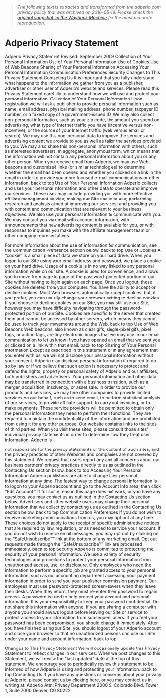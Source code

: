 > *The following text is extracted and transformed from the adperio.com privacy policy that was archived on 2016-05-18. Please check the [original snapshot on the Wayback Machine](https://web.archive.org/web/20160518221906id_/http%3A//www.adperio.com/s/Adperio-Privacy-Statement.pdf) for the most accurate reproduction.*

# Adperio Privacy Statement

Adperio Privacy Statement
Revised: September 2009
Collection of Your Personal Information
Use of Your Personal Information
Use of Cookies
Use of Web Beacons
Sharing of Your Personal Information
Accessing Your Personal Information
Communication Preferences
Security
Changes to This Privacy Statement
Contacting Us
It is important that you fully understand what happens to the information we gather from you as a
publisher, advertiser or other user of Adperio’s website and services. Please read this Privacy Statement
carefully to understand how we will use and protect your personal information.
Collection of Your Personal Information
Upon registration we will ask a publisher to provide personal information such as name, email address,
physical mailing address, phone number, taxpayer ID number, or a faxed copy of a government-issued
ID. We may also collect non-personal information, such as your zip code, the amount you spend on
advertising, what type of Internet traffic you have (incentive versus non-incentive), or the source of your
Internet traffic (web versus email or search). We may use this non-personal data to improve the services
and advertising content we provide to you as well as tailor the services provided to you. We may also
share this non-personal information with others, such as interested advertisers, in aggregate,
anonymous form, which means that the information will not contain any personal information about
you or any other person.
When you receive email from Adperio, we may use Web beacons and customized links (or similar
technologies) to determine whether the email has been opened and whether you clicked on a link in the
email in order to provide you more focused e-mail communications or other information.
back to top
Use of Your Personal Information
Adperio collects and uses your personal information and other data to operate and improve our
services. These uses may include providing you with more effective affiliate management service;
making our Site easier to use; performing research and analysis aimed at improving our services; and
providing you with content and communication that are relevant to your business objectives.
We also use your personal information to communicate with you. We may contact you via email with
account information, with announcements that new advertising content is available for you, or with
responses to inquiries you make with the affiliate management team or other company representatives.


For more information about the use of information for communication, see the Communication
Preference section below.
back to top
Use of Cookies
A “cookie” is a small piece of data we store on your hard drive. When you logon to our Site using your
email address and password, we place a cookie on your hard drive. Usage of a cookie is in no way linked
to any personal information while on our site. A cookie is used for convenience, and allows you to move
from page to page of the password-protected portion of our Site without having to login again on each
page. Once you logout, these cookies are deleted from your computer.
You have the ability to accept or decline cookies. Most Web browsers automatically accept cookies, but,
if you prefer, you can usually change your browser setting to decline cookies. If you choose to decline
cookies on our Site, you may still use our Site, however you may have difficulty navigating through the
password-protected portion of our Site.
Cookies are specific to the server that created them and cannot be accessed by other servers, which
means they cannot be used to track your movements around the Web.
back to top
Use of Web Beacons
Web beacons, also known as clear gifs, single-pixel gifs, pixel tags, or action tags, are tiny electronic
images that we may use in our email communication to let us know if you have opened an email that we
sent you or clicked on a link within that email.
back to top
Sharing of Your Personal Information
Except as described in this statement or in any agreement that you enter with us, we will not disclose
your personal information without your consent. Adperio may disclose personal information if required
to do so by law or if we believe that such action is necessary to protect and defend the rights, property
or personal safety of Adperio and our affiliates, both publishers and advertisers. Your personal
information and other data may be transferred in connection with a business transition, such as a
merger, acquisition, insolvency, or asset sale.
In order to provide our products and services, we may hire other companies to provide limited services
on our behalf, such as to send email, to perform statistical analysis of our services, to provide affiliate
support, to carry out invoicing, or to make payments. These service providers will be permitted to obtain
only the personal information they need to perform their functions. They are required to maintain the
confidentiality of the information and are prohibited from using it for any other purpose.
Our website contains links to the sites of third parties. When you visit these sites, please consult those
sites' individual privacy statements in order to determine how they treat user information. Adperio is


not responsible for the privacy statements or the content of such sites, and the privacy practices of
other Websites and companies are not covered by this statement. We request that users report any and
all concerns about our business partners' privacy practices directly to us as outlined in the Contacting Us
section below.
back to top
Accessing Your Personal Information
Adperio publishers are able to change their personal information at any time. The fastest way to change
personal information is to logon to your Adperio account and go to the Account Info area, then click
“Edit Account.” If for some reason this page does not work, or you have any questions, you may contact
us as outlined in the Contacting Us section below. Advertisers and other website users may change their
personal information that we collect by contacting us as outlined in the Contacting Us section below.
back to top
Communication Preferences
If you do not wish to receive marketing communications from us, you may opt out at any time. These
choices do not apply to the receipt of specific administrative notices that are required by law,
regulation, or as needed to service your account.
If you do not wish to receive email messages, you may opt out by clicking on the “SafeUnsubscribe™”
link at the bottom of any marketing email. Opt out requests made through the “SafeUnsubscribe™” link
are processed immediately.
back to top
Security
Adperio is committed to protecting the security of your personal information. We use a variety of
security technologies and procedures to protect your personal information from unauthorized access,
use, or disclosure. Only employees who need the information to perform a specific job are granted
access to your personal information, such as our accounting department accessing your payment
information in order to send you your publisher commission payment. Our employees must use
password-protected screen-savers when they leave their desks. When they return, they must re-enter
their password to regain access.
A password is used to help protect your account and personal information. It is your responsibility to
keep your password confidential. Do not share this information with anyone. If you are sharing a
computer with anyone you should always logout before leaving our Site or service to protect access to
your information from subsequent users. If you feel your password has been compromised, you should
change it immediately. After you have finished using our Site, you should logout of your Adperio account
and close your browser so that no unauthorized persons can use our Site under your name and account
information.
back to top


Changes to This Privacy Statement
We will occasionally update this Privacy Statement to reflect changes in our services. When we post
changes to this Statement, we will revise the "last updated" date at the top of this statement. We
encourage you to periodically review this statement to be informed of how Adperio is using and
protecting your information.
back to top
Contacting Us
If you have any questions or concerns about your privacy at Adperio, please contact us by clicking here,
or you may contact us in writing at:
Adperio
Attn: Privacy Department
2000 S. Colorado Blvd. Tower 1, Suite 7000
Denver, CO 80222

